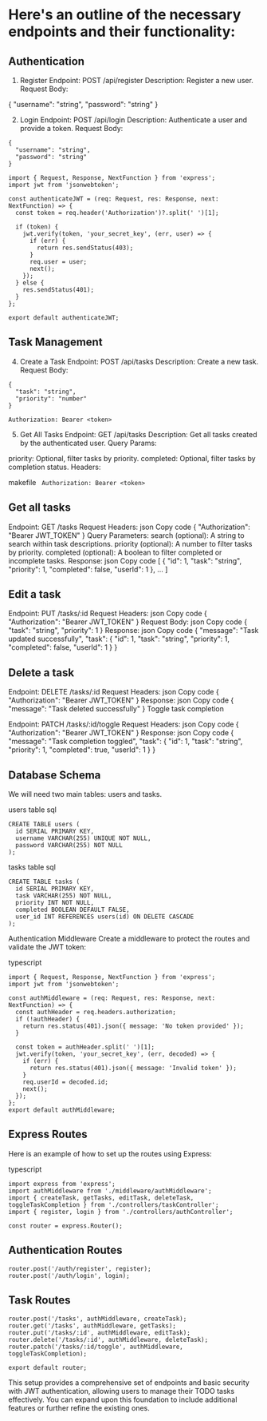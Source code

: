  # Here's an outline of the necessary endpoints and their functionality:

## Authentication
1. Register
Endpoint: POST /api/register
Description: Register a new user.
Request Body:

{
  "username": "string",
  "password": "string"
}


2. Login
Endpoint: POST /api/login
Description: Authenticate a user and provide a token.
Request Body:
```
{
  "username": "string",
  "password": "string"
}
```
```
import { Request, Response, NextFunction } from 'express';
import jwt from 'jsonwebtoken';

const authenticateJWT = (req: Request, res: Response, next: NextFunction) => {
  const token = req.header('Authorization')?.split(' ')[1];

  if (token) {
    jwt.verify(token, 'your_secret_key', (err, user) => {
      if (err) {
        return res.sendStatus(403);
      }
      req.user = user;
      next();
    });
  } else {
    res.sendStatus(401);
  }
};

export default authenticateJWT;
```

## Task Management
4. Create a Task
Endpoint: POST /api/tasks
Description: Create a new task.
Request Body:

```
{
  "task": "string",
  "priority": "number"
}
```

```Authorization: Bearer <token>```


5. Get All Tasks
Endpoint: GET /api/tasks
Description: Get all tasks created by the authenticated user.
Query Params:

priority: Optional, filter tasks by priority.
completed: Optional, filter tasks by completion status.
Headers:

makefile
``` Authorization: Bearer <token>```





## Get all tasks

Endpoint: GET /tasks
Request Headers:
json
Copy code
{
  "Authorization": "Bearer JWT_TOKEN"
}
Query Parameters:
search (optional): A string to search within task descriptions.
priority (optional): A number to filter tasks by priority.
completed (optional): A boolean to filter completed or incomplete tasks.
Response:
json
Copy code
[
  {
    "id": 1,
    "task": "string",
    "priority": 1,
    "completed": false,
    "userId": 1
  },
  ...
]
## Edit a task

Endpoint: PUT /tasks/:id
Request Headers:
json
Copy code
{
  "Authorization": "Bearer JWT_TOKEN"
}
Request Body:
json
Copy code
{
  "task": "string",
  "priority": 1
}
Response:
json
Copy code
{
  "message": "Task updated successfully",
  "task": {
    "id": 1,
    "task": "string",
    "priority": 1,
    "completed": false,
    "userId": 1
  }
}
## Delete a task

Endpoint: DELETE /tasks/:id
Request Headers:
json
Copy code
{
  "Authorization": "Bearer JWT_TOKEN"
}
Response:
json
Copy code
{
  "message": "Task deleted successfully"
}
Toggle task completion

Endpoint: PATCH /tasks/:id/toggle
Request Headers:
json
Copy code
{
  "Authorization": "Bearer JWT_TOKEN"
}
Response:
json
Copy code
{
  "message": "Task completion toggled",
  "task": {
    "id": 1,
    "task": "string",
    "priority": 1,
    "completed": true,
    "userId": 1
  }
}
## Database Schema
We will need two main tables: users and tasks.

users table
sql
```
CREATE TABLE users (
  id SERIAL PRIMARY KEY,
  username VARCHAR(255) UNIQUE NOT NULL,
  password VARCHAR(255) NOT NULL
);
```
tasks table
sql
```
CREATE TABLE tasks (
  id SERIAL PRIMARY KEY,
  task VARCHAR(255) NOT NULL,
  priority INT NOT NULL,
  completed BOOLEAN DEFAULT FALSE,
  user_id INT REFERENCES users(id) ON DELETE CASCADE
);
```
Authentication Middleware
Create a middleware to protect the routes and validate the JWT token:

typescript
```
import { Request, Response, NextFunction } from 'express';
import jwt from 'jsonwebtoken';

const authMiddleware = (req: Request, res: Response, next: NextFunction) => {
  const authHeader = req.headers.authorization;
  if (!authHeader) {
    return res.status(401).json({ message: 'No token provided' });
  }

  const token = authHeader.split(' ')[1];
  jwt.verify(token, 'your_secret_key', (err, decoded) => {
    if (err) {
      return res.status(401).json({ message: 'Invalid token' });
    }
    req.userId = decoded.id;
    next();
  });
};
export default authMiddleware;
```
## Express Routes
Here is an example of how to set up the routes using Express:

typescript
```
import express from 'express';
import authMiddleware from './middleware/authMiddleware';
import { createTask, getTasks, editTask, deleteTask, toggleTaskCompletion } from './controllers/taskController';
import { register, login } from './controllers/authController';

const router = express.Router();
```
## Authentication Routes
```
router.post('/auth/register', register);
router.post('/auth/login', login);
```
## Task Routes
```
router.post('/tasks', authMiddleware, createTask);
router.get('/tasks', authMiddleware, getTasks);
router.put('/tasks/:id', authMiddleware, editTask);
router.delete('/tasks/:id', authMiddleware, deleteTask);
router.patch('/tasks/:id/toggle', authMiddleware, toggleTaskCompletion);

export default router;
```
This setup provides a comprehensive set of endpoints and basic security with JWT authentication, allowing users to manage their TODO tasks effectively. You can expand upon this foundation to include additional features or further refine the existing ones.









